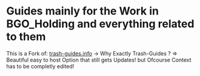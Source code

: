 # Guides mainly for the Work in BGO_Holding and everything related to them

This is a Fork of: [trash-guides.info](https://trash-guides.info/)
-> Why Exactly Trash-Guides ? => Beautiful easy to host Option that still gets Updates! but Ofcourse Context has to be completly edited!
